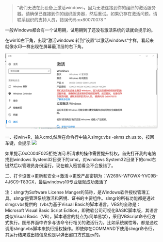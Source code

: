 
>“我们无法在此设备上激活windows，因为无法连接到你的组织的激活服务器。请确保已连接到你的组织服务器，然后重试。如果仍存在激活问题，请联系组织的支持人员，错误代码:ox80070078 ”

一般Windows都会有一个试用期，试用期到了还没有激活系统的话就会提示的。

在win10右下角，出现“激活windows 转到“设置”以激活windows“字样，看起来就像水印一样出现在屏幕最顶层的右下角。

![](/images/windows激活.png)

一、按win+R，输入cmd,然后在命令行中输入slmgr.vbs -skms zh.us.to，按回车键，会提示
![](windows激活2.png)

如果提示0xC004F025拒绝访问:所请求的操作需要提升特权，首先打开我的电脑找到windows System32目录下的cmd，对windows System32目录下的cmd右键然后以管理员身份运行，现在输入密钥看会不会报错了。

二、打卡设置->更新和安全->激活->更改产品密钥为：W269N-WFGWX-YVC9B-4J6C9-T83GX，最后windows10专业版就成功激活了

注：slmgr为Software License Manger的简称，是Windows软件授权管理工具。slmgr是管理系统激活和密钥、证书的主要组件。slmgr的所有功能都是通过slmgr.vbs提供的（vbs为基于Visual Basic的脚本语言。VBS的全称是：Microsoft Visual Basic Script Edition，即微软公司可视化BASIC脚本版，其语言类似Visual Basic（VB），脚本语言的特点为:简单易学），采用VBScript命令行方式执行。图形界面中许多与该命令行相关的激活行为，比如系统属性等，都是通过调用slmgr.vbs脚本来执行授权操作。即使你在COMMAND下使用slmgr命令行，其运行结果或出错信息也是以弹出窗口方式显示的。